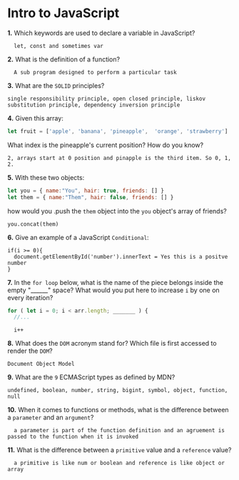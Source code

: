 # Intro to JavaScript

**1.** Which keywords are used to declare a variable in JavaScript?
<!-- enter you answer in the space below -->
```
  let, const and sometimes var
```
**2.** What is the definition of a function?
<!-- enter you answer in the space below -->
```
  A sub program designed to perform a particular task
```
**3.** What are the `SOLID` principles?
<!-- enter you answer in the space below -->
```
single responsibility principle, open closed principle, liskov substitution principle, dependency inversion principle
```
**4.** Given this array: 
```js
let fruit = ['apple', 'banana', 'pineapple',  'orange', 'strawberry']
``` 
What index is the pineapple's current position? How do you know?
<!-- enter you answer in the space below -->
```
2, arrays start at 0 position and pinapple is the third item. So 0, 1, 2.
```
**5.** With these two objects: 
```js
let you = { name:"You", hair: true, friends: [] }
let them = { name:"Them", hair: false, friends: [] }
```
how would you .push the `them` object into the `you` object's array of friends?
<!-- enter you answer in the space below -->
```
you.concat(them)
```

**6.** Give an example of a JavaScript `Conditional`:
<!-- enter you answer in the space below -->
```
if(i >= 0){
  document.getElementById('number').innerText = Yes this is a positve number
}
```
**7.** In the `for loop` below, what is the name of the piece belongs inside the empty "______" space? What would you put here to increase `i` by one on every iteration?
```js
for ( let i = 0; i < arr.length; _______ ) {
  //...
```
<!-- enter you answer in the space below -->
```
  i++
```
**8.** What does the `DOM` acronym stand for? Which file is first accessed to render the `DOM`?
<!-- enter you answer in the space below -->
```
Document Object Model
```

**9.** What are the `9` ECMAScript types as defined by MDN?
<!-- enter you answer in the space below -->
```
undefined, boolean, number, string, bigint, symbol, object, function, null
```
**10.** When it comes to functions or methods, what is the difference between a `parameter` and an `argument`?
<!-- enter you answer in the space below -->
```
  a parameter is part of the function definition and an agruement is passed to the function when it is invoked
```
**11.** What is the difference between a `primitive` value and a `reference` value?
<!-- enter you answer in the space below -->
```
  a primitive is like num or boolean and reference is like object or array
```